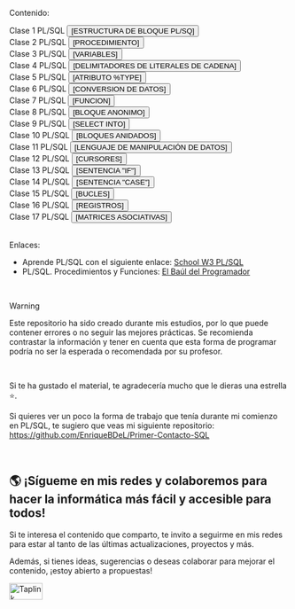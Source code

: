 Contenido:

 <div align="left">
 Clase 1 PL/SQL
  <a href="https://github.com/EnriqueBDeL/Clase-PL-SQL/blob/main/Clase%201%20PL-SQL.sql" target="_blank">
    <button>[ESTRUCTURA DE BLOQUE PL/SQ]</button>
  </a>
  <br>
   Clase 2 PL/SQL
   <a href="https://github.com/EnriqueBDeL/Clase-PL-SQL/blob/main/Clase%202%20PL-SQL.sql" target="_blank">
    <button>[PROCEDIMIENTO]</button>
  </a>
  <br>
     Clase 3 PL/SQL
   <a href="https://github.com/EnriqueBDeL/Clase-PL-SQL/blob/main/Clase%203%20PL-SQL.sql" target="_blank">
    <button>[VARIABLES]</button>
  </a>
  <br>
     Clase 4 PL/SQL
   <a href="https://github.com/EnriqueBDeL/Clase-PL-SQL/blob/main/Clase%204%20PL-SQL.sql" target="_blank">
    <button>[DELIMITADORES DE LITERALES DE CADENA]</button>
  </a>
  <br>
    Clase 5 PL/SQL
   <a href="https://github.com/EnriqueBDeL/Clase-PL-SQL/blob/main/Clase%205%20PL-SQL.sql" target="_blank">
    <button>[ATRIBUTO %TYPE]</button>
  </a>
  <br>
     Clase 6 PL/SQL
   <a href="https://github.com/EnriqueBDeL/Clase-PL-SQL/blob/main/Clase%206%20PL-SQL.sql" target="_blank">
    <button>[CONVERSION DE DATOS]</button>
  </a>
  <br>
     Clase 7 PL/SQL
   <a href="https://github.com/EnriqueBDeL/Clase-PL-SQL/blob/main/Clase%207%20PL-SQL.sql" target="_blank">
    <button>[FUNCION]</button>
  </a>
  <br>
      Clase 8 PL/SQL
   <a href="https://github.com/EnriqueBDeL/Clase-PL-SQL/blob/main/Clase%208%20PL-SQL.sql" target="_blank">
    <button>[BLOQUE ANONIMO]</button>
  </a>
  <br>
        Clase 9 PL/SQL
   <a href="https://github.com/EnriqueBDeL/Clase-PL-SQL/blob/main/Clase%209%20PL-SQL.sql" target="_blank">
    <button>[SELECT INTO]</button>
  </a>
  <br>
        Clase 10 PL/SQL
   <a href="https://github.com/EnriqueBDeL/Clase-PL-SQL/blob/main/Clase%2010%20PL-SQL.sql" target="_blank">
    <button>[BLOQUES ANIDADOS]</button>
  </a>
  <br>
       Clase 11 PL/SQL
   <a href="https://github.com/EnriqueBDeL/Clase-PL-SQL/blob/main/Clase%2011%20PL-SQL.sql" target="_blank">
    <button>[LENGUAJE DE MANIPULACIÓN DE DATOS]</button>
  </a>
  <br>
        Clase 12 PL/SQL
   <a href="https://github.com/EnriqueBDeL/Clase-PL-SQL/blob/main/Clase%2012%20PL-SQL.sql" target="_blank">
    <button>[CURSORES]</button>
  </a>
  <br>
          Clase 13 PL/SQL
   <a href="https://github.com/EnriqueBDeL/Clase-PL-SQL/blob/main/Clase%2013%20PL-SQL.sql" target="_blank">
    <button>[SENTENCIA "IF"]</button>
  </a>
  <br>
         Clase 14 PL/SQL
   <a href="https://github.com/EnriqueBDeL/Clase-PL-SQL/blob/main/Clase%2014%20PL-SQL.sql" target="_blank">
    <button>[SENTENCIA "CASE"]</button>
  </a>
  <br>
        Clase 15 PL/SQL
   <a href="https://github.com/EnriqueBDeL/Clase-PL-SQL/blob/main/Clase%2015%20PL-SQL.sql" target="_blank">
    <button>[BUCLES]</button>
  </a>
  <br>
          Clase 16 PL/SQL
   <a href="https://github.com/EnriqueBDeL/Clase-PL-SQL/blob/main/Clase%2016%20PL-SQL.sql" target="_blank">
    <button>[REGISTROS]</button>
  </a>
  <br>
           Clase 17 PL/SQL
   <a href="https://github.com/EnriqueBDeL/Clase-PL-SQL/blob/main/Clase%2017%20PL-SQL.sql" target="_blank">
    <button>[MATRICES ASOCIATIVAS]</button>
  </a>
  <br>
</div>

<br>


Enlaces:
- Aprende PL/SQL con el siguiente enlace: [School W3 PL/SQL](https://www.w3schools.blog/plsql-tutorial?utm_source=chatgpt.com)
- PL/SQL. Procedimientos y Funciones:  [El Baúl del Programador](https://elbauldelprogramador.com/plsql-procedimientos-y-funciones/)

<br>

> [!WARNING]  
> Este repositorio ha sido creado durante mis estudios, por lo que puede contener errores o no seguir las mejores prácticas. Se recomienda contrastar la información y tener en cuenta que esta forma de programar podría no ser la esperada o recomendada por su profesor. 

<br>

Si te ha gustado el material, te agradecería mucho que le dieras una estrella ⭐.

Si quieres ver un poco la forma de trabajo que tenía durante mi comienzo en PL/SQL, te sugiero que veas mi siguiente repositorio: https://github.com/EnriqueBDeL/Primer-Contacto-SQL


<br>

## 🌎 ¡Sígueme en mis redes y colaboremos para hacer la informática más fácil y accesible para todos!

Si te interesa el contenido que comparto, te invito a seguirme en mis redes para estar al tanto de las últimas actualizaciones, proyectos y más. 

Además, si tienes ideas, sugerencias o deseas colaborar para mejorar el contenido, ¡estoy abierto a propuestas!

<p align="left">
  <a href="https://enriquebdl.taplink.ws/" target="_blank">
    <img src="https://images.g2crowd.com/uploads/product/image/social_landscape/social_landscape_dba52b0470340e16dbb5612c34cce7ad/taplink.png" 
         alt="Taplink" 
         height="30" 
         width="60" />
  </a>
</p>

